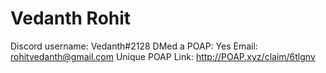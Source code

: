 # Vedanth Rohit

Discord username: Vedanth#2128
DMed a POAP: Yes
Email: rohitvedanth@gmail.com
Unique POAP Link: http://POAP.xyz/claim/6tlgnv